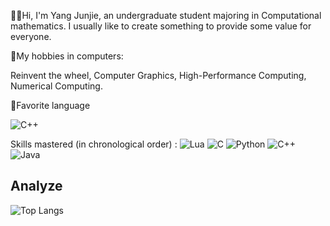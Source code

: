 🖐🏻Hi, I'm Yang Junjie, an undergraduate student majoring in Computational mathematics. I usually like to create something to provide some value for everyone.

💜My hobbies in computers:

Reinvent the wheel, Computer Graphics, High-Performance Computing, Numerical Computing.

🎀Favorite language

![C++](https://img.shields.io/badge/C++-00599C.svg?logo=c%2B%2B&logoColor=white)

Skills mastered (in chronological order) :
![Lua](https://img.shields.io/badge/Lua-2C2D72.svg?logo=lua&logoColor=white)
![C](https://img.shields.io/badge/C-00599C.svg?logo=c&logoColor=white)
![Python](https://img.shields.io/badge/Python-14354C.svg?logo=python&logoColor=white)
![C++](https://img.shields.io/badge/C++-00599C.svg?logo=c%2B%2B&logoColor=white)
![Java](https://img.shields.io/badge/Java-ED8B00.svg?logo=java&logoColor=white)

## Analyze  
![Top Langs](https://github-readme-stats.vercel.app/api/top-langs/?username=Yang-Junjie&layout=compact)  







